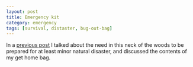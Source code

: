 ```yaml
---
layout: post
title: Emergency kit
category: emergency
tags: [survival, distaster, bug-out-bag]
---
```

In a [previous post](/_posts/2017-04-14-get-home-bag.md) I talked about the need in this neck of the woods to be prepared for at least minor natural disaster, and discussed the contents of my get home bag. 